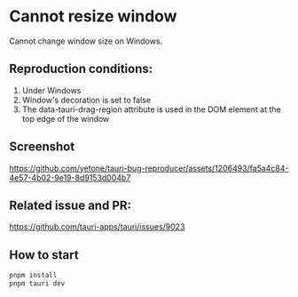 # Cannot resize window

Cannot change window size on Windows.

## Reproduction conditions:

1. Under Windows
2. Window's decoration is set to false
3. The data-tauri-drag-region attribute is used in the DOM element at the top edge of the window

## Screenshot

https://github.com/yetone/tauri-bug-reproducer/assets/1206493/fa5a4c84-4e57-4b02-9e19-8d9153d004b7

## Related issue and PR:

https://github.com/tauri-apps/tauri/issues/9023

## How to start

```bash
pnpm install
pnpm tauri dev
```
